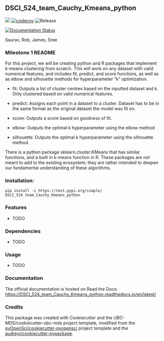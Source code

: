 ## DSCI_524_team_Cauchy_Kmeans_python 

![](https://github.com/saurav193/DSCI_524_team_Cauchy_Kmeans_python/workflows/build/badge.svg) [![codecov](https://codecov.io/gh/saurav193/DSCI_524_team_Cauchy_Kmeans_python/branch/master/graph/badge.svg)](https://codecov.io/gh/saurav193/DSCI_524_team_Cauchy_Kmeans_python) ![Release](https://github.com/saurav193/DSCI_524_team_Cauchy_Kmeans_python/workflows/Release/badge.svg)

[![Documentation Status](https://readthedocs.org/projects/DSCI_524_team_Cauchy_Kmeans_python/badge/?version=latest)](https://DSCI_524_team_Cauchy_Kmeans_python.readthedocs.io/en/latest/?badge=latest)

Saurav, Rob, James, Sree

### Milestone 1 README

For this project, we will be creating python and R packages that implement k-means clustering from scratch. This will work on any dataset with valid numerical features, and includes fit, predict, and score functions, as well as as elbow and silhouette methods for hyperparameter “k” optimization.

+ fit: Outputs a list of cluster centres based on the inputted dataset and k. Only clustered based on valid numerical features.

+ predict: Assigns each point in a dataset to a cluster. Dataset has to be in the same format as the original dataset the model was fit on.

+ score: Outputs a score based on goodness of fit.

+ elbow: Outputs the optimal k hyperparameter using the elbow method

+ silhouette: Outputs the optimal k hyperparameter using the silhouette method.

There is a python package sklearn.cluster.KMeans that has similar functions, and a built in k-means function in R. These packages are not meant to add to the existing ecosystem; they are rather intended to deepen our fundamental understanding of these algorithms.

### Installation:

```
pip install -i https://test.pypi.org/simple/ DSCI_524_team_Cauchy_Kmeans_python
```

### Features
- TODO

### Dependencies

- TODO

### Usage

- TODO

### Documentation
The official documentation is hosted on Read the Docs: <https://DSCI_524_team_Cauchy_Kmeans_python.readthedocs.io/en/latest/>

### Credits
This package was created with Cookiecutter and the UBC-MDS/cookiecutter-ubc-mds project template, modified from the [pyOpenSci/cookiecutter-pyopensci](https://github.com/pyOpenSci/cookiecutter-pyopensci) project template and the [audreyr/cookiecutter-pypackage](https://github.com/audreyr/cookiecutter-pypackage).
